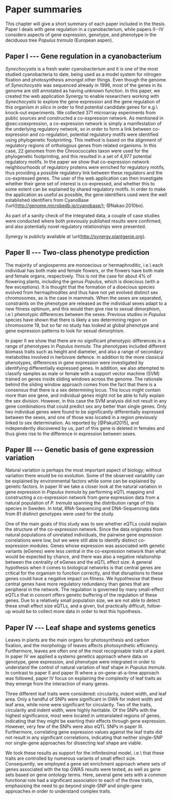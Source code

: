 # Paper summaries

This chapter will give a short summary of each paper included in the thesis.
Paper I deals with gene regulation in a cyanobacterium, while papers II--IV considers aspects of gene expression, genotype, and phenotype in the deciduous tree *Populus tremula* (European aspen).

## Paper I --- Gene regulation in a cyanobacterium

*Synechocystis* is a fresh water cyanobacterium and it is one of the most studied cyanobacteria to date, being used as a model system for nitrogen fixation and photosynthesis amongst other things.
Even though the genome of *Synechocystis* was sequenced already in 1996, most of the genes in its genome are still annotated as having unknown function.
In this paper, we created the web application *Syn*ergy to enable researchers working with *Synechocystis* to explore the gene expression and the gene regulation of this organism *in silico* in order to find potential candidate genes for e.g.\ knock-out experiments.
We collected 371 microarray experiments from public sources and constructed a co-expression network.
As mentioned in @sec:coexpression, a co-expression network is simply a manifestation of the underlying regulatory network, so in order to form a link between co-expression and co-regulation, potential regulatory motifs were identified using phylogenetic footprinting.
This method is based on the alignment of regulatory regions of orthologous genes from related organisms.
In this case, 22 genomes from the Chroococcales taxon were used for the phylogenetic footprinting, and this resulted in a set of 4,977 potential regulatory motifs.
In the paper we show that co-expression network neighbourhoods of regulatory proteins were enriched for regulatory motifs, thus providing a possible regulatory link between these regulators and the co-expressed genes.
The user of the web application can then investigate whether their gene set of interest is co-expressed, and whether this to some extent can be explained by shared regulatory motifs.
In order to make the application as useful as possible, the gene identifiers used were the well established identifiers from CyanoBase (\url{http://genome.microbedb.jp/cyanobase/}; @Nakao:2010bo).

As part of a sanity check of the integrated data, a couple of case studies were conducted where both previously published results were confirmed, and also potentially novel regulatory relationships were presented.

*Syn*ergy is publicly available at \url{http://synergy.plantgenie.org}.

## Paper II --- Two-class phenotype prediction

The majority of angiosperms are monoecious or hermaphroditic, i.e.\ each individual has both male and female flowers, or the flowers have both male and female organs, respectively.
This is not the case for about 4% of flowering plants, including the genus *Populus*, which is dioecious (with a few exceptions).
It is thought that the formation of a dioecious species evolved from hermaphrodites and thus have not yet evolved distinct sex chromosomes, as is the case in mammals.
When the sexes are separated, constraints on the phenotype are released as the individual sexes adapt to a new fitness optimum, and this would then give rise to sexual dimorphism, i.e.\ phenotypic differences between the sexes.
Previous studies in *Populus* species have shown that there is likely a sex determining region on chromosome 19, but so far no study has looked at global phenotype and gene expression patterns to look for sexual dimorphism.

In paper II we show that there are no significant phenotypic differences in a range of phenotypes in *Populus tremula*.
The phenotypes included different biomass traits such as height and diameter, and also a range of secondary metabolites involved in herbivore defence.
In addition to the more classical phenotypes, differences in gene expression were investigated by identifying differentially expressed genes. In addition, we also attempted to classify samples as male or female with a support vector machine (SVM) trained on genes inside sliding windows across the genome.
The rationale behind the sliding window approach comes from the fact that there is a consensus that there is a sex determining locus.
This locus might contain more than one gene, and individual genes might not be able to fully explain the sex division.
However, in this case the SVM analysis did not result in any gene combinations that could predict sex any better than single genes.
Only two individual genes were found to be significantly differentially expressed between the sexes, and one of those was located in a region previously linked to sex determination.
As reported by [@Pakull2015], and independently discovered by us, part of this gene is deleted in females and thus gives rise to the difference in expression between sexes.

## Paper III --- Genetic basis of gene expression variation

Natural variation is perhaps the most important aspect of biology; without variation there would be no evolution.
Some of the observed variability can be explained by environmental factors while some can be explained by genetic factors.
In paper III we take a closer look at the natural variation in gene expression in *Populus tremula* by performing eQTL mapping and constructing a co-expression network from gene expression data from a natural population of *P.
tremula* spanning the distribution range of this species in Sweden.
In total, RNA-Sequencing and DNA-Sequencing data from 81 distinct genotypes were used for the study.

One of the main goals of this study was to see whether eQTLs could explain the structure of the co-expression network.
Since the data originates from natural populations of unrelated individuals, the pairwise gene expression correlations were low, but we were still able to identify distinct co-expression modules.
Genes whose expression was associated with genetic variants (eGenes) were less central in the co-expression network than what would be expected by chance, and there was also a negative relationship between the centrality of eGenes and the eQTL effect size.
A general hypothesis when it comes to biological networks is that central genes are critical for the organism to function correctly, and that disruptions to these genes could have a negative impact on fitness.
We hypothesise that these central genes have more regulatory redundancy than genes that are peripheral in the network.
The regulation is governed by many small-effect eQTLs that in concert offers genetic buffering of the regulation of these genes.
Due to a relatively small population size, we are not able to detect these small effect size eQTLs, and a given, but practically difficult, follow-up would be to collect more data in order to test this hypothesis.

## Paper IV --- Leaf shape and systems genetics

Leaves in plants are the main organs for photosynthesis and carbon fixation, and the morphology of leaves affects photosynthetic efficiency.
Furthermore, leaves are often one of the most recognisable traits of a plant.
In paper IV we applied a systems genetics approach where data on genotype, gene expression, and phenotype were integrated in order to understand the control of natural variation of leaf shape in *Populus tremula*.
In contrast to paper II and paper III where a on-gene-at-a-time approach was followed, paper IV focus on explaining the complexity of leaf traits as they emerge from the interaction of many genes.

Three different leaf traits were considered: circularity, indent width, and leaf area.
Only a handful of SNPs were significant in GWA for indent width and leaf area, while none were significant for circularity.
Two of the traits, circularity and indent width, were highly heritable.
Of the SNPs with the highest significance, most were located in untranslated regions of genes, indicating that they might be exerting their effects through gene expression.
However, very few of the SNPs were also eQTL SNPs in paper III.
Furthermore, correlating gene expression values against the leaf traits did not result in any significant correlations, indicating that neither single-SNP nor single-gene approaches for dissecting leaf shape are viable.

We took these results as support for the infinitesimal model, i.e.\ that these traits are controlled by numerous variants of small effect size.
Consequently, we employed a gene set enrichment approach where sets of genes associated with the top GWAS results were tested, as well as gene sets based on gene ontology terms.
Here, several gene sets with a common functional role had a significant association to each of the three traits, emphasising the need to go beyond single-SNP and single-gene approaches in order to understand complex traits.
